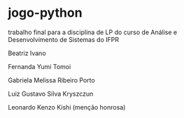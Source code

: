 # jogo-python
trabalho final para a disciplina de LP do curso de Análise e Desenvolvimento de Sistemas do IFPR

Beatriz Ivano

Fernanda Yumi Tomoi

Gabriela Melissa Ribeiro Porto

Luiz Gustavo Silva Kryszczun

Leonardo Kenzo Kishi (menção honrosa)
